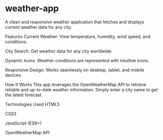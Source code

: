 # weather-app
A clean and responsive weather application that fetches and displays current weather data for any city.

Features
Current Weather: View temperature, humidity, wind speed, and conditions.

City Search: Get weather data for any city worldwide.

Dynamic Icons: Weather conditions are represented with intuitive icons.

Responsive Design: Works seamlessly on desktop, tablet, and mobile devices.

How It Works
This app leverages the OpenWeatherMap API to retrieve reliable and up-to-date weather information. Simply enter a city name to get the latest forecast.

Technologies Used
HTML5

CSS3

JavaScript (ES6+)

OpenWeatherMap API
